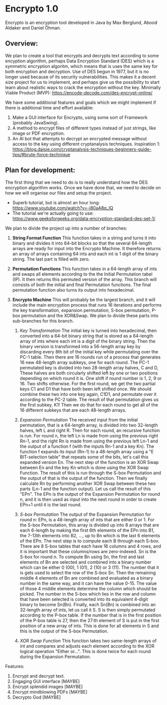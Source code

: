 # Encrypto 1.0
Encrypto is an encryption tool developed in Java by Max Berglund, Abood Aldaker and Daniel Öhman.



Overview:
-------------------------------------
We plan to create a tool that encrypts and decrypts text according to some encyption algorithm, perhaps Data Encryption Standard (DES) which is a symmetric encryption algoritm, which means that is uses the same key for both encryption and decryption. Use of DES begun in 1977, but it is no longer used because of its security vulnerabilities. This makes it a decent size project for us to implement, and perhaps give us the possibility to start learn about realistic ways to crack the encryption without the key. Minimally Viable Product (MVP): https://encode-decode.com/des-encrypt-online/

We have some additional features and goals which we might implement if there is additional time and effort available:
1. Make a GUI interface for Encrypto, using some sort of Framework (probably JavaSwing).
2. A method to encrypt files of different types instead of just strings, like image or PDF encryption.
3. An AI bot that attempts to decrypt an encrypted message without access to the key using different cryptanalysis techniques. Inspiration 1: https://blog.daisie.com/cryptanalysis-techniques-beginners-guide-tips/#brute-force-technique 



Plan for development:
---------------------
The first thing that we need to do is to really understand how the DES encryption algorithm works. Once we have done that, we need to decide on how we will organise our files and setup the project. 
- Superb tutorial, but is almost an hour long: https://www.youtube.com/watch?v=-j80aA8q_IQ
- The tutorial we're actually going to use: https://www.geeksforgeeks.org/data-encryption-standard-des-set-1/

We plan to divide the project up into a number of branches:

  1. **String Format Function** This function takes in a string and turns it into binary and divides it into 64-bit blocks so that the several 64-length arrays are ready for input into the Encrypto Machine. It therefore returns an array of arrays containing 64 ints and each int is 1 digit of the binary string. The last part is filled with zero.

  2. **Permutation Functions** This function takes in a 64-length array of ints and swaps all elements according to the the Initial Permutation tabel (IP). It then returns this permuted version of the array. This branch will consists of both the initial and final Permutation functions. The final permutation function also turns its output into hexadecimal.

  3. **Encrypto Machine** This will probably be the largest branch, and it will include the main encryption process that runs 16 iterations and performs the key transformation, expansion permutation, S-box permutation, P-box permutation and the XOR&Swap. We plan to divide these parts into sub-branches for this branch.

      1. *Key Transformation* The initial key is turned into hexadecimal, then converted into a 64-bit binary string that is stored as a 64-length array of ints where each int is a digit of the binary string. Then the binary version is transformed into a 56-length array key by discarding every 8th bit of the initial key while permutating over the PC-1 table. Then there are 16 rounds run of a process that generates 16 new 48-length array subkeys, one for each round. The PC-1 permutated key is divided into two 28-length array halves, C and D, These halves are both circularly shifted left by one or two positions depending on which round it is. One shift if round number is 1, 2, 9 or 16. Two shifts otherwise. For the first round, we get the two partial keys C1 and D1 that have both been left shifted once. We should combine these two into one key again, C1D1, and permutate over it according to the PC-2 table. The result of that permutation gives us the first subkey, K1! Then we do that for each round to get all of the 16 different subkeys that are each 48-length arrays.
    
      2. *Expansion Permutation* The received input from the initial permutation, that is a 64-length array, is divided into two 32-length halves, left L and right R. Then for each round, an recursive function is run. For round n, the left Ln is made from using the previous right Rn-1, and the right Rn is made from using the previous left Ln-1 and the output of a function f (with the inputs Rn-1 and a key Kn). The function f expands its input (Rn-1) to a 48-length array using a "E BIT-selection table" that repeats some of the bits, let's call this expanded version En. The next step of the function is an XOR Swap between En and the key Kn which is done using the XOR Swap Function. The result of this is run through the S-box Permutation and the output of that is the output of the function. Then we finally calculate Rn by performing another XOR Swap between these two parts (Ln-1 and the function output). Let us call the result of this "EPn". The EPn is the output of the Expansion Permutation for round n, and it is then used as input into the next round in order to create EPn+1 until it is the last round.
    
      3. *S-box Permutation* The output of the Expansion Permutation for round n: EPn, is a 48-length array of ints that are either 0 or 1. For the S-box Permutation, this array is divided up into 8 arrays that are each 6-length by making the first 6th elements of the EPn into B1, the 7-13th elements into B2, ..., up to Bn which is the last 6 elements of the EPn. The next step is to compute each B through each S-box. There are 8 S-box tables that each have 16 columns and 4 rows, and it is important that these columns/rows are zero-indexed. Sn is the S-box for round n. To compute Bn using Sn, the first and last elements of Bn are selected and combined into a binary number which can be either 0 (00), 1 (01), 2 (10) or 3 (11). The number that it is gets used to select the row of the S-box Sn. Then the remaining middle 4 elements of Bn are combined and evaluated as a binary number in the same way, and it can have the value 0-15. The value of those 4 middle elements determine the column which should be picked. The number in the S-box which lies in the row and column that have been selected is converted into its equivalent 4-digit binary to become Sn(Bn). Finally, each Sn(Bn) is combined into an 32-length array of ints, let us call it S. S is then simply permutated according to the P-box table. If the number that is in the first position of the P-box table is 27, then the 27:th element of S is put in the first position of a new array of ints. This is done for all elements in S and this is the output of the S-box Permutation.
    
      4. *XOR Swap Function* This function takes two same-length arrays of int and compares and adjusts each element according to the XOR logical operation "Either or...". This is done twice for each round during the Expansion Permutation.

Features:
1. Encrypt and decrypt text.
2. Engaging GUI interface [MAYBE]
3. Encrypt splendid images [MAYBE]
4. Encrypt mindblowing PDFs [MAYBE]
5. Decrypto God [MAYBE]
